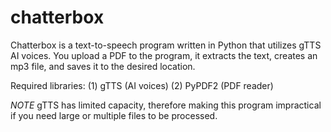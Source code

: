 # chatterbox
Chatterbox is a text-to-speech program written in Python that utilizes gTTS AI voices.
You upload a PDF to the program, it extracts the text, creates an mp3 file, and saves it to the desired location.

Required libraries:
(1) gTTS (AI voices)
(2) PyPDF2 (PDF reader)

*NOTE* gTTS has limited capacity, therefore making this program impractical if you need large or multiple files to be processed.
